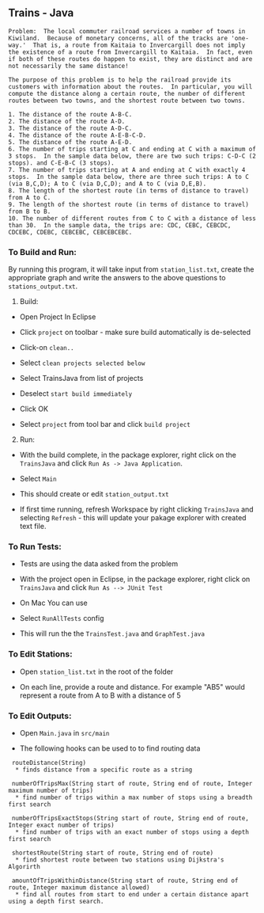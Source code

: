 ## Trains - Java

```
Problem:  The local commuter railroad services a number of towns in Kiwiland.  Because of monetary concerns, all of the tracks are 'one-way.'  That is, a route from Kaitaia to Invercargill does not imply the existence of a route from Invercargill to Kaitaia.  In fact, even if both of these routes do happen to exist, they are distinct and are not necessarily the same distance!
 
The purpose of this problem is to help the railroad provide its customers with information about the routes.  In particular, you will compute the distance along a certain route, the number of different routes between two towns, and the shortest route between two towns.
  
1. The distance of the route A-B-C.
2. The distance of the route A-D.
3. The distance of the route A-D-C.
4. The distance of the route A-E-B-C-D.
5. The distance of the route A-E-D.
6. The number of trips starting at C and ending at C with a maximum of 3 stops.  In the sample data below, there are two such trips: C-D-C (2 stops). and C-E-B-C (3 stops).
7. The number of trips starting at A and ending at C with exactly 4 stops.  In the sample data below, there are three such trips: A to C (via B,C,D); A to C (via D,C,D); and A to C (via D,E,B).
8. The length of the shortest route (in terms of distance to travel) from A to C.
9. The length of the shortest route (in terms of distance to travel) from B to B.
10. The number of different routes from C to C with a distance of less than 30.  In the sample data, the trips are: CDC, CEBC, CEBCDC, CDCEBC, CDEBC, CEBCEBC, CEBCEBCEBC.

```


### To Build and Run:

By running this program, it will take input from ``station_list.txt``, create the appropriate graph and write the answers 
to the above questions to ``stations_output.txt``.

1) Build:

* Open Project In Eclipse

* Click `project` on toolbar - make sure build automatically is de-selected

* Click-on `clean..`

* Select `clean projects selected below`

* Select TrainsJava from list of projects 

* Deselect `start build immediately`

* Click OK

* Select `project` from tool bar and click `build project`

2) Run:

* With the build complete, in the package explorer,  right click on the `TrainsJava` and click `Run As -> Java Application`.

* Select `Main`

* This should create or edit `station_output.txt`

* If first time running, refresh Workspace by right clicking `TrainsJava` and selecting `Refresh` - this will update your pakage explorer with created text file.

### To Run Tests: 

* Tests are using the data asked from the problem 

* With the project open in Eclipse, in the package explorer, right click on `TrainsJava` and click `Run As --> JUnit Test`
* On Mac You can use 

* Select `RunAllTests` config

* This will run the the `TrainsTest.java` and `GraphTest.java`

### To Edit Stations:

* Open `station_list.txt` in the root of the folder

* On each line, provide a route and distance. For example "AB5" would represent a route from A to B with a distance of 5

### To Edit Outputs: 

* Open `Main.java` in `src/main`

* The following hooks can be used to to find routing data 

 ```
  routeDistance(String) 
   * finds distance from a specific route as a string
	
  numberOfTripsMax(String start of route, String end of route, Integer maximum number of trips)
   * find number of trips within a max number of stops using a breadth first search
	
  numberOfTripsExactStops(String start of route, String end of route, Integer exact number of trips) 
   * find number of trips with an exact number of stops using a depth first search
	
  shortestRoute(String start of route, String end of route) 
   * find shortest route between two stations using Dijkstra's Algorirth
	
  amountOfTripsWithinDistance(String start of route, String end of route, Integer maximum distance allowed) 
   * find all routes from start to end under a certain distance apart using a depth first search. 

   ```
